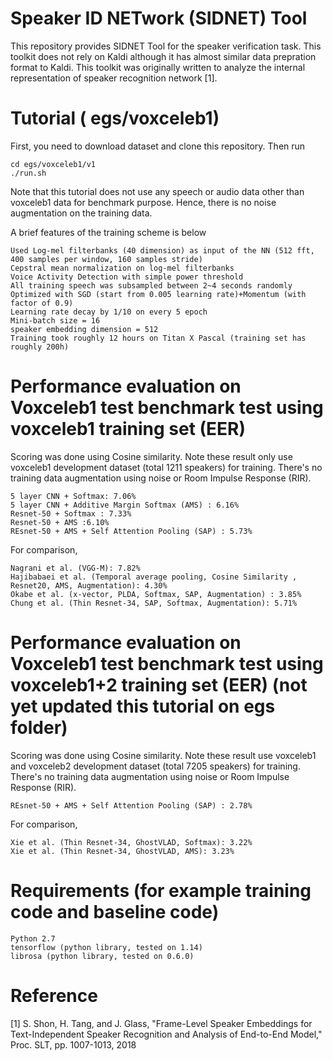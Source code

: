 # Speaker ID NETwork (SIDNET) Tool
This repository provides SIDNET Tool for the speaker verification task. This toolkit does not rely on Kaldi although it has almost similar data prepration format to Kaldi. This toolkit was originally written to analyze the internal representation of speaker recognition network [1].

# Tutorial ( egs/voxceleb1)
First, you need to download dataset and clone this repository. Then run

    cd egs/voxceleb1/v1
    ./run.sh
Note that this tutorial does not use any speech or audio data other than voxceleb1 data for benchmark purpose. Hence, there is no noise augmentation on the training data.

A brief features of the training scheme is below

    Used Log-mel filterbanks (40 dimension) as input of the NN (512 fft, 400 samples per window, 160 samples stride)
    Cepstral mean normalization on log-mel filterbanks
    Voice Activity Detection with simple power threshold
    All training speech was subsampled between 2~4 seconds randomly
    Optimized with SGD (start from 0.005 learning rate)+Momentum (with factor of 0.9)
    Learning rate decay by 1/10 on every 5 epoch
    Mini-batch size = 16
    speaker embedding dimension = 512
    Training took roughly 12 hours on Titan X Pascal (training set has roughly 200h)


# Performance evaluation on Voxceleb1 test benchmark test using voxceleb1 training set (EER)
Scoring was done using Cosine similarity. Note these result only use voxceleb1 development dataset (total 1211 speakers) for training. There's no training data augmentation using noise or Room Impulse Response (RIR).

    5 layer CNN + Softmax: 7.06%
    5 layer CNN + Additive Margin Softmax (AMS) : 6.16%
    Resnet-50 + Softmax : 7.33%
    Resnet-50 + AMS :6.10%
    REsnet-50 + AMS + Self Attention Pooling (SAP) : 5.73%    

For comparison,

    Nagrani et al. (VGG-M): 7.82%
    Hajibabaei et al. (Temporal average pooling, Cosine Similarity , Resnet20, AMS, Augmentation): 4.30%
    Okabe et al. (x-vector, PLDA, Softmax, SAP, Augmentation) : 3.85%
    Chung et al. (Thin Resnet-34, SAP, Softmax, Augmentation): 5.71%

# Performance evaluation on Voxceleb1 test benchmark test using voxceleb1+2 training set (EER) (not yet updated this tutorial on egs folder)
Scoring was done using Cosine similarity. Note these result use voxceleb1 and voxceleb2 development dataset (total 7205 speakers) for training. There's no training data augmentation using noise or Room Impulse Response (RIR).

    REsnet-50 + AMS + Self Attention Pooling (SAP) : 2.78%

For comparison,

    Xie et al. (Thin Resnet-34, GhostVLAD, Softmax): 3.22%
    Xie et al. (Thin Resnet-34, GhostVLAD, AMS): 3.23%

# Requirements (for example training code and baseline code)
    Python 2.7
    tensorflow (python library, tested on 1.14)
    librosa (python library, tested on 0.6.0)

# Reference
    
[1] S. Shon, H. Tang, and J. Glass, "Frame-Level Speaker Embeddings for Text-Independent Speaker Recognition and Analysis of End-to-End Model," Proc. SLT, pp. 1007-1013, 2018

